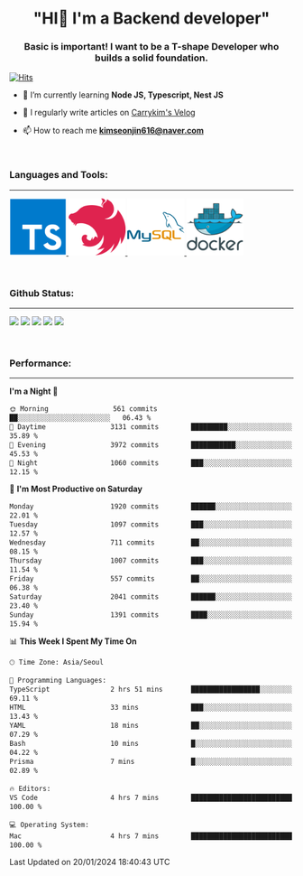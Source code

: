 <h1 align="center">"HI👋 I'm a Backend developer" </h1>
<h3 align="center">Basic is important! I want to be a T-shape Developer who builds a solid foundation.</h3>

[![Hits](https://hits.seeyoufarm.com/api/count/incr/badge.svg?url=https%3A%2F%2Fgithub.com%2Fgimseonjin&count_bg=%2318BFE5&title_bg=%23555555&icon=ko-fi.svg&icon_color=%23E7E7E7&title=hits&edge_flat=false)](https://hits.seeyoufarm.com)

- 🌱 I’m currently learning **Node JS, Typescript, Nest JS**

- 📝 I regularly write articles on [Carrykim's Velog](https://velog.io/@carrykim)

- 📫 How to reach me **kimseonjin616@naver.com**

<br/>

<h3 align="left">Languages and Tools:</h3>

***

<p align="left"> 
 <a href="https://www.typescriptlang.org/" target="_blank" rel="noreferrer"> <img src="https://raw.githubusercontent.com/devicons/devicon/master/icons/typescript/typescript-original.svg" alt="typescript" width="20%" height="20%"/> </a>
<a href="https://nestjs.com/" target="_blank" rel="noreferrer"> <img src="https://raw.githubusercontent.com/devicons/devicon/master/icons/nestjs/nestjs-plain.svg" alt="nestjs" width="20%" height="20%"/> </a> 
<a href="https://www.mysql.com/" target="_blank" rel="noreferrer"> <img src="https://raw.githubusercontent.com/devicons/devicon/master/icons/mysql/mysql-original-wordmark.svg" alt="mysql" width="20%" height="20%"/>  </a>
 <a href="https://www.docker.com/" target="_blank" rel="noreferrer"> <img src="https://raw.githubusercontent.com/devicons/devicon/master/icons/docker/docker-original-wordmark.svg" alt="docker" width="20%" height="20%"/> </a>
 </p>
</p>

<br/>

<h3 align="left">Github Status:</h3>

***

![](http://github-profile-summary-cards.vercel.app/api/cards/profile-details?username=gimseonjin&theme=nord_bright)
![](http://github-profile-summary-cards.vercel.app/api/cards/repos-per-language?username=gimseonjin&theme=nord_bright)
![](http://github-profile-summary-cards.vercel.app/api/cards/most-commit-language?username=gimseonjin&theme=nord_bright)
![](http://github-profile-summary-cards.vercel.app/api/cards/stats?username=gimseonjin&theme=nord_bright)
![](http://github-profile-summary-cards.vercel.app/api/cards/productive-time?username=gimseonjin&theme=nord_bright&utcOffset=8)


<br/>

<h3 align="left">Performance:</h3>

***

<!--START_SECTION:waka-->
**I'm a Night 🦉** 

```text
🌞 Morning                561 commits         ██░░░░░░░░░░░░░░░░░░░░░░░   06.43 % 
🌆 Daytime                3131 commits        █████████░░░░░░░░░░░░░░░░   35.89 % 
🌃 Evening                3972 commits        ███████████░░░░░░░░░░░░░░   45.53 % 
🌙 Night                  1060 commits        ███░░░░░░░░░░░░░░░░░░░░░░   12.15 % 
```
📅 **I'm Most Productive on Saturday** 

```text
Monday                   1920 commits        ██████░░░░░░░░░░░░░░░░░░░   22.01 % 
Tuesday                  1097 commits        ███░░░░░░░░░░░░░░░░░░░░░░   12.57 % 
Wednesday                711 commits         ██░░░░░░░░░░░░░░░░░░░░░░░   08.15 % 
Thursday                 1007 commits        ███░░░░░░░░░░░░░░░░░░░░░░   11.54 % 
Friday                   557 commits         ██░░░░░░░░░░░░░░░░░░░░░░░   06.38 % 
Saturday                 2041 commits        ██████░░░░░░░░░░░░░░░░░░░   23.40 % 
Sunday                   1391 commits        ████░░░░░░░░░░░░░░░░░░░░░   15.94 % 
```


📊 **This Week I Spent My Time On** 

```text
🕑︎ Time Zone: Asia/Seoul

💬 Programming Languages: 
TypeScript               2 hrs 51 mins       █████████████████░░░░░░░░   69.11 % 
HTML                     33 mins             ███░░░░░░░░░░░░░░░░░░░░░░   13.43 % 
YAML                     18 mins             ██░░░░░░░░░░░░░░░░░░░░░░░   07.29 % 
Bash                     10 mins             █░░░░░░░░░░░░░░░░░░░░░░░░   04.22 % 
Prisma                   7 mins              █░░░░░░░░░░░░░░░░░░░░░░░░   02.89 % 

🔥 Editors: 
VS Code                  4 hrs 7 mins        █████████████████████████   100.00 % 

💻 Operating System: 
Mac                      4 hrs 7 mins        █████████████████████████   100.00 % 
```


 Last Updated on 20/01/2024 18:40:43 UTC
<!--END_SECTION:waka-->

<div align="center">
  
